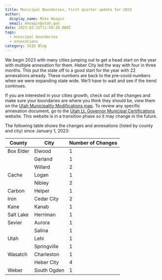 ```yaml
---
title: Municipal Boundaries, First quarter update for 2023
author:
  display_name: Mike Heagin
  email: mheagin@utah.gov
date: 2023-03-31T11:59:20.000Z
tags:
  - municipal boundaries
  - annexations
category: SGID Blog
---
```


We begin 2023 with many cities jumping out to get a head start on the year with multiple annexation for them. Heber City led the way with four in three months. This put the state off to a good start for the year with 22 annexations already. These numbers are back to the pre-covid numbers when we were expanding state wide. We’ll have to wait and see if the trend continues.

If you are interested in your cities growth, check out all the changes and make sure your boundaries are where you think they should be, view them on the [Utah Municipality Modifications map](https://www.arcgis.com/home/webmap/viewer.html?webmap=c5ab7e0fcd514f1a9db6b8dad55bba63). To review any specific annexation document, go to the [Utah Lt. Governor Municipal Certifications](https://demosite.utah.gov/gov-entity/boundary-certifications-by-year/) website. This website is in a transition phase so it may change in the future.

The following table shows the changes and annexations (listed by county and city) since January 1, 2023:

| County    | City        | Number of Changes |
| --------- | ----------- | ----------------- |
| Box Elder | Elwood      | 1                 |
|           | Garland     | 1                 |
|           | Willard     | 2                 |
| Cache     | Logan       | 1                 |
|           | Nibley      | 2                 |
| Carbon    | Helper      | 1                 |
| Iron      | Cedar City  | 2                 |
| Kane      | Kanab       | 1                 |
| Salt Lake | Herriman    | 1                 |
| Sevier    | Aurora      | 1                 |
|           | Salina      | 1                 |
| Utah      | Lehi        | 1                 |
|           | Springville | 1                 |
| Wasatch   | Charleston  | 1                 |
|           | Heber City  | 4                 |
| Weber     | South Ogden | 1                 |
